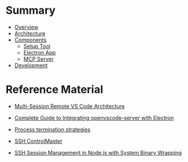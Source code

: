 # Summary

- [Overview](./overview.md)
- [Architecture](./architecture.md)
- [Components](./components.md)
  - [Setup Tool](./components/setup-tool.md)
  - [Electron App](./components/electron-app.md)
  - [MCP Server](./components/mcp-server.md)
- [Development](./development.md)

# Reference Material

<!--
Agents: these are research reports and other detailed documents.
Please read them as needed to get up to speed on particular topics.
-->


<!-- This document contains comprehensive technical architecture for multi-session remote VSCode systems. Content includes: system architecture, SSH tunnel management, session lifecycle, security considerations, performance analysis, deployment strategies, cost analysis, and implementation timelines. Use this for: architectural decisions, scaling considerations, production deployment planning.-->
- [Multi-Session Remote VS Code Architecture](./references/multi-session-vscode-technical-report.md)


<!-- This document provides practical implementation guidance for integrating openvscode-server with Electron applications. Content includes: webview configuration, authentication handling, connection troubleshooting, security setup, debugging techniques, and working code examples for Electron + remote VSCode integration. Use this for: solving webview integration issues, debugging connection problems, implementing authentication. -->
- [Complete Guide to Integrating openvscode-server with Electron](./references/complete-guide-to-integrating-openvscode-server-with-electron.md)


<!-- This document provides comprehensive strategies for ensuring VSCode server processes terminate when SSH connections drop. Content includes: built-in VSCode flags, systemd user services with cgroup tracking, PAM session hooks, process supervision tools, container isolation, and TTY monitoring. Use this for: solving orphaned process issues, implementing reliable server cleanup, production deployment strategies, debugging process termination problems. -->
- [Process termination strategies](./references/process-termination-strategies.md)


<!-- This document provides comprehensive guidance for SSH ControlMaster connection multiplexing in Node.js applications. Content includes: performance benchmarks (99%+ speed improvement), complete implementation classes, socket management, security considerations, troubleshooting guides, and best practices. Use this for: optimizing SSH connection performance, implementing connection reuse, managing multiple SSH sessions efficiently, debugging connection issues. -->
- [SSH ControlMaster](./references/ControlMaster-Report.md)


<!-- This document provides comprehensive guidance for SSH session management in Node.js applications using system SSH binary wrapping. Content includes: child_process patterns, ssh-config parsing, node-pty terminal emulation, ControlMaster multiplexing, ProxyCommand handling, background process management, security validation, and performance optimization. Use this for: implementing robust SSH connections, handling complex SSH configurations, managing remote processes, debugging SSH connectivity issues. -->
- [SSH Session Management in Node.js with System Binary Wrapping](./references/SSH-Session-Management-in-Node-with-System-Binary-Wrapping.md)